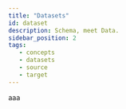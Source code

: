```yaml
---
title: "Datasets"
id: dataset
description: Schema, meet Data.
sidebar_position: 2
tags:
   - concepts
   - datasets
   - source
   - target
---
```

aaa

